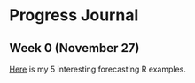 # Progress Journal

## Week 0 (November 27)
[Here](files/Goksel-Bilici_example_homework_0.html) is my 5 interesting forecasting R examples.
